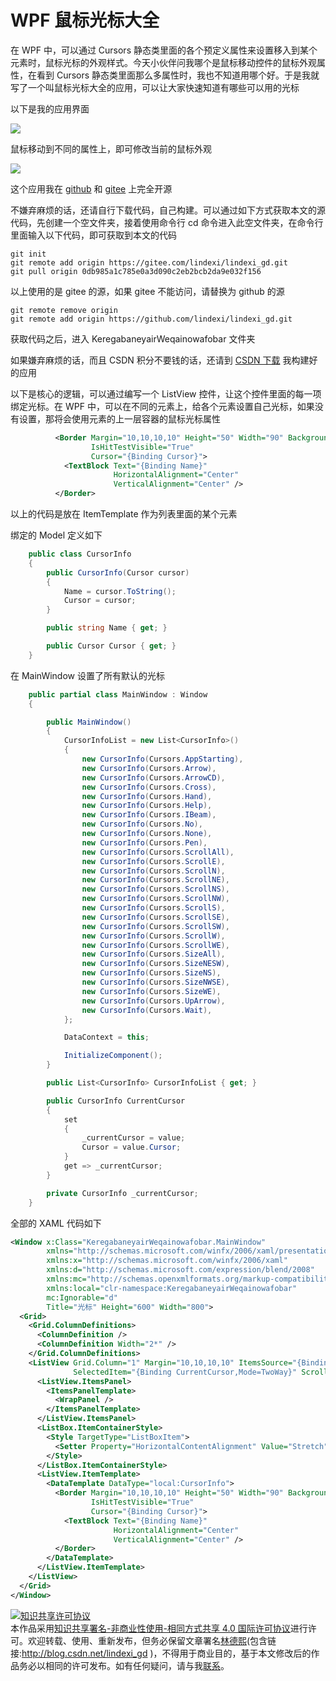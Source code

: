 # WPF 鼠标光标大全

在 WPF 中，可以通过 Cursors 静态类里面的各个预定义属性来设置移入到某个元素时，鼠标光标的外观样式。今天小伙伴问我哪个是鼠标移动控件的鼠标外观属性，在看到 Cursors 静态类里面那么多属性时，我也不知道用哪个好。于是我就写了一个叫鼠标光标大全的应用，可以让大家快速知道有哪些可以用的光标

<!--more-->
<!-- CreateTime:2021/8/5 19:23:23 -->

<!-- 发布 -->

以下是我的应用界面

<!-- ![](image/WPF 鼠标光标大全/WPF 鼠标光标大全0.png) -->

![](http://cdn.lindexi.site/lindexi%2F2021851924259929.jpg)

鼠标移动到不同的属性上，即可修改当前的鼠标外观

<!-- ![](image/WPF 鼠标光标大全/WPF 鼠标光标大全1.gif) -->

![](http://cdn.lindexi.site/lindexi%2FWPF%2520%25E9%25BC%25A0%25E6%25A0%2587%25E5%2585%2589%25E6%25A0%2587%25E5%25A4%25A7%25E5%2585%25A81.gif)

这个应用我在 [github](https://github.com/lindexi/lindexi_gd/tree/0db985a1c785e0a3d090c2eb2bcb2da9e032f156/KeregabaneyairWeqainowafobar) 和 [gitee](https://gitee.com/lindexi/lindexi_gd/tree/0db985a1c785e0a3d090c2eb2bcb2da9e032f156/KeregabaneyairWeqainowafobar) 上完全开源

不嫌弃麻烦的话，还请自行下载代码，自己构建。可以通过如下方式获取本文的源代码，先创建一个空文件夹，接着使用命令行 cd 命令进入此空文件夹，在命令行里面输入以下代码，即可获取到本文的代码

```
git init
git remote add origin https://gitee.com/lindexi/lindexi_gd.git
git pull origin 0db985a1c785e0a3d090c2eb2bcb2da9e032f156
```

以上使用的是 gitee 的源，如果 gitee 不能访问，请替换为 github 的源

```
git remote remove origin
git remote add origin https://github.com/lindexi/lindexi_gd.git
```

获取代码之后，进入 KeregabaneyairWeqainowafobar 文件夹

如果嫌弃麻烦的话，而且 CSDN 积分不要钱的话，还请到 [CSDN 下载](https://download.csdn.net/download/lindexi_gd/20722507) 我构建好的应用

以下是核心的逻辑，可以通过编写一个 ListView 控件，让这个控件里面的每一项绑定光标。在 WPF 中，可以在不同的元素上，给各个元素设置自己光标，如果没有设置，那将会使用元素的上一层容器的鼠标光标属性

```xml
          <Border Margin="10,10,10,10" Height="50" Width="90" Background="#AFAFAF" 
                  IsHitTestVisible="True"
                  Cursor="{Binding Cursor}">
            <TextBlock Text="{Binding Name}" 
                       HorizontalAlignment="Center" 
                       VerticalAlignment="Center" />
          </Border>
```

以上的代码是放在 ItemTemplate 作为列表里面的某个元素

绑定的 Model 定义如下

```csharp
    public class CursorInfo
    {
        public CursorInfo(Cursor cursor)
        {
            Name = cursor.ToString();
            Cursor = cursor;
        }

        public string Name { get; }

        public Cursor Cursor { get; }
    }
```

在 MainWindow 设置了所有默认的光标

```csharp
    public partial class MainWindow : Window
    {

        public MainWindow()
        {
            CursorInfoList = new List<CursorInfo>()
            {
                new CursorInfo(Cursors.AppStarting),
                new CursorInfo(Cursors.Arrow),
                new CursorInfo(Cursors.ArrowCD),
                new CursorInfo(Cursors.Cross),
                new CursorInfo(Cursors.Hand),
                new CursorInfo(Cursors.Help),
                new CursorInfo(Cursors.IBeam),
                new CursorInfo(Cursors.No),
                new CursorInfo(Cursors.None),
                new CursorInfo(Cursors.Pen),
                new CursorInfo(Cursors.ScrollAll),
                new CursorInfo(Cursors.ScrollE),
                new CursorInfo(Cursors.ScrollN),
                new CursorInfo(Cursors.ScrollNE),
                new CursorInfo(Cursors.ScrollNS),
                new CursorInfo(Cursors.ScrollNW),
                new CursorInfo(Cursors.ScrollS),
                new CursorInfo(Cursors.ScrollSE),
                new CursorInfo(Cursors.ScrollSW),
                new CursorInfo(Cursors.ScrollW),
                new CursorInfo(Cursors.ScrollWE),
                new CursorInfo(Cursors.SizeAll),
                new CursorInfo(Cursors.SizeNESW),
                new CursorInfo(Cursors.SizeNS),
                new CursorInfo(Cursors.SizeNWSE),
                new CursorInfo(Cursors.SizeWE),
                new CursorInfo(Cursors.UpArrow),
                new CursorInfo(Cursors.Wait),
            };

            DataContext = this;

            InitializeComponent();
        }

        public List<CursorInfo> CursorInfoList { get; }

        public CursorInfo CurrentCursor
        {
            set
            {
                _currentCursor = value;
                Cursor = value.Cursor;
            }
            get => _currentCursor;
        }

        private CursorInfo _currentCursor;
    }
```

全部的 XAML 代码如下

```xml
<Window x:Class="KeregabaneyairWeqainowafobar.MainWindow"
        xmlns="http://schemas.microsoft.com/winfx/2006/xaml/presentation"
        xmlns:x="http://schemas.microsoft.com/winfx/2006/xaml"
        xmlns:d="http://schemas.microsoft.com/expression/blend/2008"
        xmlns:mc="http://schemas.openxmlformats.org/markup-compatibility/2006"
        xmlns:local="clr-namespace:KeregabaneyairWeqainowafobar"
        mc:Ignorable="d"
        Title="光标" Height="600" Width="800">
  <Grid>
    <Grid.ColumnDefinitions>
      <ColumnDefinition />
      <ColumnDefinition Width="2*" />
    </Grid.ColumnDefinitions>
    <ListView Grid.Column="1" Margin="10,10,10,10" ItemsSource="{Binding CursorInfoList}"
              SelectedItem="{Binding CurrentCursor,Mode=TwoWay}" ScrollViewer.HorizontalScrollBarVisibility="Disabled">
      <ListView.ItemsPanel>
        <ItemsPanelTemplate>
          <WrapPanel />
        </ItemsPanelTemplate>
      </ListView.ItemsPanel>
      <ListBox.ItemContainerStyle>
        <Style TargetType="ListBoxItem">
          <Setter Property="HorizontalContentAlignment" Value="Stretch" />
        </Style>
      </ListBox.ItemContainerStyle>
      <ListView.ItemTemplate>
        <DataTemplate DataType="local:CursorInfo">
          <Border Margin="10,10,10,10" Height="50" Width="90" Background="#AFAFAF" 
                  IsHitTestVisible="True"
                  Cursor="{Binding Cursor}">
            <TextBlock Text="{Binding Name}" 
                       HorizontalAlignment="Center" 
                       VerticalAlignment="Center" />
          </Border>
        </DataTemplate>
      </ListView.ItemTemplate>
    </ListView>
  </Grid>
</Window>
```

<a rel="license" href="http://creativecommons.org/licenses/by-nc-sa/4.0/"><img alt="知识共享许可协议" style="border-width:0" src="https://licensebuttons.net/l/by-nc-sa/4.0/88x31.png" /></a><br />本作品采用<a rel="license" href="http://creativecommons.org/licenses/by-nc-sa/4.0/">知识共享署名-非商业性使用-相同方式共享 4.0 国际许可协议</a>进行许可。欢迎转载、使用、重新发布，但务必保留文章署名[林德熙](http://blog.csdn.net/lindexi_gd)(包含链接:http://blog.csdn.net/lindexi_gd )，不得用于商业目的，基于本文修改后的作品务必以相同的许可发布。如有任何疑问，请与我[联系](mailto:lindexi_gd@163.com)。
